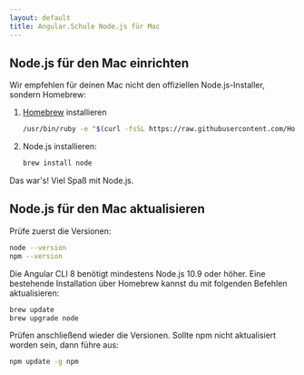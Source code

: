 ```yaml
---
layout: default
title: Angular.Schule Node.js für Mac
---
```


## Node.js für den Mac einrichten

Wir empfehlen für deinen Mac nicht den offiziellen Node.js-Installer, sondern Homebrew:

1. [Homebrew](https://brew.sh/) installieren
   ```bash
   /usr/bin/ruby -e "$(curl -fsSL https://raw.githubusercontent.com/Homebrew/install/master/install)"
   ```
2. Node.js installieren:
   ```bash
   brew install node
   ```

Das war's! Viel Spaß mit Node.js.



## Node.js für den Mac aktualisieren

Prüfe zuerst die Versionen:

```bash
node --version
npm --version
```

Die Angular CLI 8 benötigt mindestens Node.js 10.9 oder höher.
Eine bestehende Installation über Homebrew kannst du mit folgenden Befehlen aktualisieren:

```bash
brew update
brew upgrade node
```

Prüfen anschließend wieder die Versionen. Sollte npm nicht aktualisiert worden sein, dann führe aus:

```bash
npm update -g npm
```

